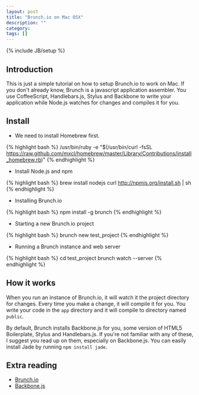 ```yaml
---
layout: post
title: "Brunch.io on Mac OSX"
description: ""
category: 
tags: []
---
```

{% include JB/setup %}

## Introduction

This is just a simple tutorial on how to setup Brunch.io to work on Mac. If you don't already know, Brunch is a javascript application assembler. You use CoffeeScript, Handlebars.js, Stylus and Backbone to write your application while Node.js watches for changes and compiles it for you.

## Install

- We need to install Homebrew first.

{% highlight bash %}
/usr/bin/ruby -e "$(/usr/bin/curl -fsSL https://raw.github.com/mxcl/homebrew/master/Library/Contributions/install_homebrew.rb)"
{% endhighlight %}

- Install Node.js and npm

{% highlight bash %}
brew install nodejs
curl http://npmjs.org/install.sh | sh
{% endhighlight %}

- Installing Brunch.io

{% highlight bash %}
npm install -g brunch
{% endhighlight %}

- Starting a new Brunch.io project

{% highlight bash %}
brunch new test_project
{% endhighlight %}

- Running a Brunch instance and web server

{% highlight bash %}
cd test_project
brunch watch --server
{% endhighlight %}

## How it works

When you run an instance of Brunch.io, it will watch it the project directory for changes. Every time you make a change, it will compile it for you. You write your code in the `app` directory and it will compile to directory named `public`. 

By default, Brunch installs Backbone.js for you, some version of HTML5 Boilerplate, Stylus and Handlebars.js. If you're not familiar with any of these, I suggest you read up on them, especially on Backbone.js. You can easily install Jade by running `npm install jade`.

## Extra reading

- [Brunch.io](http://brunch.io/)
- [Backbone.js](http://documentcloud.github.com/backbone/)
